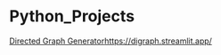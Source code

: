 # Python_Projects
[Directed Graph Generator](https://digraph.streamlit.app/)https://digraph.streamlit.app/
